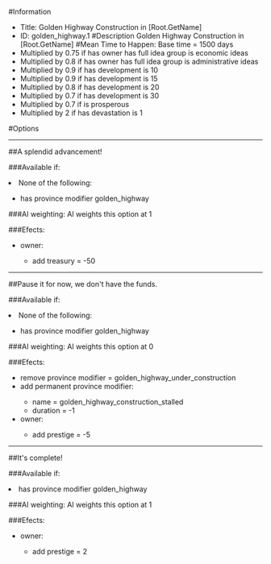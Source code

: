 #Information
 - Title: Golden Highway Construction in [Root.GetName]
 - ID: golden_highway.1
#Description
Golden Highway Construction in [Root.GetName]
#Mean Time to Happen:
Base time = 1500 days
 - Multiplied by 0.75 if has owner has full idea group is economic ideas
 - Multiplied by 0.8 if has owner has full idea group is administrative ideas
 - Multiplied by 0.9 if has development is 10
 - Multiplied by 0.9 if has development is 15
 - Multiplied by 0.8 if has development is 20
 - Multiplied by 0.7 if has development is 30
 - Multiplied by 0.7 if is prosperous
 - Multiplied by 2 if has devastation is 1

#Options

___
##A splendid advancement!

###Available if:
<li>None of the following:</li><ul><li>has province modifier golden_highway</li></ul>

###AI weighting:
AI weights this option at 1


###Efects:<ul><li>owner:</li><ul><li>add treasury = -50</li></ul></ul>

___
##Pause it for now, we don't have the funds.

###Available if:
<li>None of the following:</li><ul><li>has province modifier golden_highway</li></ul>

###AI weighting:
AI weights this option at 0


###Efects:<ul><li>remove province modifier = golden_highway_under_construction</li><li>add permanent province modifier:</li><ul><li>name = golden_highway_construction_stalled</li><li>duration = -1</li></ul><li>owner:</li><ul><li>add prestige = -5</li></ul></ul>

___
##It's complete!

###Available if:
<li>has province modifier golden_highway</li>

###AI weighting:
AI weights this option at 1


###Efects:<ul><li>owner:</li><ul><li>add prestige = 2</li></ul></ul>
